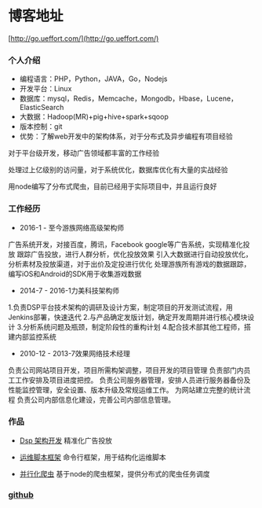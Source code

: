 # 博客地址
[http://go.ueffort.com/](http://go.ueffort.com/)


### 个人介绍 

* 编程语言：PHP，Python，JAVA，Go，Nodejs
* 开发平台：Linux
* 数据库：mysql，Redis，Memcache，Mongodb，Hbase，Lucene，ElasticSearch
* 大数据：Hadoop(MR)+pig+hive+spark+sqoop
* 版本控制：git
* 优势：了解web开发中的架构体系，对于分布式及异步编程有项目经验


对于平台级开发，移动广告领域都丰富的工作经验

处理过上亿级别的访问量，对于系统优化，数据库优化有大量的实战经验

用node编写了分布式爬虫，目前已经用于实际项目中，并且运行良好

### 工作经历

* 2016-1 - 至今游族网络高级架构师

广告系统开发，对接百度，腾讯，Facebook google等广告系统，实现精准化投放 跟踪广告投放，进行人群分析，优化投放效果 引入大数据进行自动投放优化，分析素材及投放渠道，对于出价及定投进行优化 处理游族所有游戏的数据跟踪，编写iOS和Android的SDK用于收集游戏数据

* 2014-7 - 2016-1力美科技架构师

1.负责DSP平台技术架构的调研及设计方案，制定项目的开发测试流程，用Jenkins部署，快速迭代 2.与产品确定发版计划，确定开发周期并进行核心模块设计 3.分析系统问题及瓶颈，制定阶段性的重构计划 4.配合技术部其他工程师，搭建内部监控系统

* 2010-12 - 2013-7效果网络技术经理

负责公司网站项目开发，项目所需构架调整，项目开发的项目管理 负责部门内员工工作安排及项目进度把控。 负责公司服务器管理，安排人员进行服务器备份及性能监控管理，安全设置、版本升级及常规运维工作。 为网站建立完整的统计流程 负责公司内部信息化建设，完善公司内部信息管理。


### 作品
* [Dsp 架构开发](http://dsp.limei.com/)
精准化广告投放

* [运维脚本框架](http://github.com/ueffort/Flask-Script)
命令行框架，用于结构化运维脚本

* [并行化爬虫](http://github.com/ueffort/Crawler-node)
基于node的爬虫框架，提供分布式的爬虫任务调度

### [github](https://github.com/gjgj821)